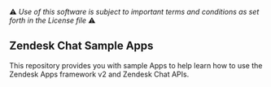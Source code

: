 :warning: *Use of this software is subject to important terms and conditions as set forth in the License file* :warning:

## Zendesk Chat Sample Apps

This repository provides you with sample Apps to help learn how to use the Zendesk Apps framework v2 and Zendesk Chat APIs.
